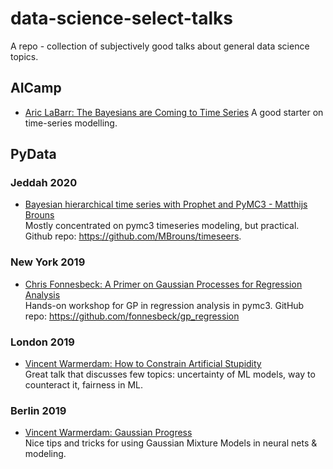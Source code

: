 # data-science-select-talks  
A repo - collection of subjectively good talks about general data science topics.  
## AICamp
- [Aric LaBarr: The Bayesians are Coming to Time Series](https://youtu.be/P_RnURpkgdE)
A good starter on time-series modelling. 
## PyData
### Jeddah 2020
- [Bayesian hierarchical time series with Prophet and PyMC3 - Matthijs Brouns](https://youtu.be/jo12CWZ00Lo)  
Mostly concentrated on pymc3 timeseries modeling, but practical. Github repo: https://github.com/MBrouns/timeseers. 
### New York 2019
- [Chris Fonnesbeck: A Primer on Gaussian Processes for Regression Analysis](https://youtu.be/j7Ruu3Yu-70)  
Hands-on workshop for GP in regression analysis in pymc3. GitHub repo: https://github.com/fonnesbeck/gp_regression
### London 2019
- [Vincent Warmerdam: How to Constrain Artificial Stupidity](https://www.youtube.com/watch?v=Z8MEFI7ZJlA)  
Great talk that discusses few topics: uncertainty of ML models, way to counteract it, fairness in ML.
### Berlin 2019
- [Vincent Warmerdam: Gaussian Progress](https://youtu.be/aICqoAG5BXQ)  
Nice tips and tricks for using Gaussian Mixture Models in neural nets & modeling.
